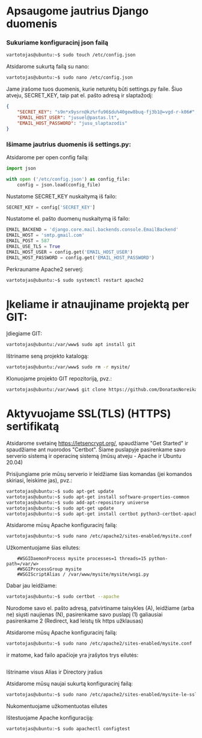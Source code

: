 # Apsaugome jautrius Django duomenis

### Sukuriame konfiguracinį json failą

```bash
vartotojas@ubuntu:~$ sudo touch /etc/config.json
```

Atsidarome sukurtą failą su nano:
```bash
vartotojas@ubuntu:~$ sudo nano /etc/config.json
```

Jame įrašome tuos duomenis, kurie neturėtų būti settings.py faile.
Šiuo atveju, SECRET_KEY, taip pat el. pašto adresą ir slaptažodį:

```json                                                                                           
{
    "SECRET_KEY": "s9n*x9ysrn@kz%rfu96$du%40gew8buq-fj3b1@=vgd-r-k06#",
    "EMAIL_HOST_USER": "jusuel@pastas.lt",                                                   
    "EMAIL_HOST_PASSWORD": "jusu_slaptazodis"                                       
}

```

### Išimame jautrius duomenis iš settings.py:

Atsidarome per open config failą:
```python
import json

with open ('/etc/config.json') as config_file:
    config = json.load(config_file) 
```

Nustatome SECRET_KEY nuskaitymą iš failo:
```python
SECRET_KEY = config['SECRET_KEY']
```

Nustatome el. pašto duomenų nuskaitymą iš failo:
```python
EMAIL_BACKEND = 'django.core.mail.backends.console.EmailBackend'
EMAIL_HOST = 'smtp.gmail.com'                                                               
EMAIL_POST = 587
EMAIL_USE_TLS = True
EMAIL_HOST_USER = config.get('EMAIL_HOST_USER')                                             
EMAIL_HOST_PASSWORD = config.get('EMAIL_HOST_PASSWORD')  
```

Perkrauname Apache2 serverį:
```bash
vartotojas@ubuntu:~$ sudo systemctl restart apache2
```

# Įkeliame ir atnaujiname projektą per GIT:

Įdiegiame GIT:
```bash
vartotojas@ubuntu:/var/www$ sudo apt install git 
```

Ištriname seną projekto katalogą:
```bash
vartotojas@ubuntu:/var/www$ sudo rm -r mysite/
```

Klonuojame projekto GIT repozitoriją, pvz.:
```bash
vartotojas@ubuntu:/var/www$ git clone https://github.com/DonatasNoreika/django_tinklarastis.git  
```

# Aktyvuojame SSL(TLS) (HTTPS) sertifikatą

Atsidarome svetainę https://letsencrypt.org/, spaudžiame "Get Started" ir spaudžiame ant nuorodos "Certbot".
Šiame puslapyje pasirenkame savo serverio sistemą ir operacinę sistemą (mūsų atveju - Apache ir Ubuntu 20.04)

Prisijungiame prie mūsų serverio ir leidžiame šias komandas (jei komandos skiriasi, leiskime jas), pvz.:
```bash
vartotojas@ubuntu:~$ sudo apt-get update
vartotojas@ubuntu:~$ sudo apt-get install software-properties-common
vartotojas@ubuntu:~$ sudo add-apt-repository universe
vartotojas@ubuntu:~$ sudo apt-get update
vartotojas@ubuntu:~$ sudo apt-get install certbot python3-certbot-apache
```

Atsidarome mūsų Apache konfiguracinį failą:
```bash
vartotojas@ubuntu:~$ sudo nano /etc/apache2/sites-enabled/mysite.conf 
```

Užkomentuojame šias eilutes:
```
    #WSGIDaemonProcess mysite processes=1 threads=15 python-path=/var/w>    
    #WSGIProcessGroup mysite
    #WSGIScriptAlias / /var/www/mysite/mysite/wsgi.py
```

Dabar jau leidžiame:
```bash
vartotojas@ubuntu:~$ sudo certbot --apache
```
Nurodome savo el. pašto adresą, patvirtiname taisykles (A), leidžiame (arba ne) siųsti naujienas (N), pasirenkame savo puslapį (1) galiausiai pasirenkame 2 (Redirect, kad leistų tik https užklausas)

Atsidarome mūsų Apache konfiguracinį failą:
```bash
vartotojas@ubuntu:~$ sudo nano /etc/apache2/sites-enabled/mysite.conf 
```

ir matome, kad failo apačioje yra įrašytos trys eilutės:
```

```
Ištriname visus Alias ir Directory įrašus

Atsidarome mūsų naujai sukurtą konfiguracinį failą:
```bash
vartotojas@ubuntu:~$ sudo nano /etc/apache2/sites-enabled/mysite-le-ssl.conf 
```

Nukomentuojame užkomentuotas eilutes

Ištestuojame Apache konfiguraciją:
```bash
vartotojas@ubuntu:~$ sudo apachectl configtest
```
